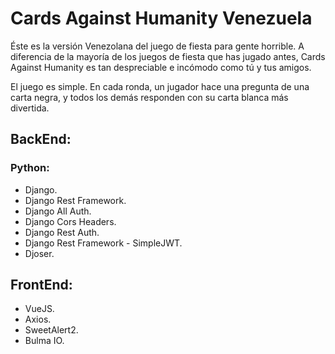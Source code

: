 # Cards Against Humanity Venezuela
Éste es la versión Venezolana del juego de fiesta para gente horrible. A diferencia de la mayoría de los juegos de fiesta que has jugado antes, Cards Against Humanity es tan despreciable e incómodo como tú y tus amigos.

El juego es simple. En cada ronda, un jugador hace una pregunta de una carta negra, y todos los demás responden con su carta blanca más divertida.

## BackEnd:
### Python:
* Django.
* Django Rest Framework.
* Django All Auth.
* Django Cors Headers.
* Django Rest Auth.
* Django Rest Framework - SimpleJWT.
* Djoser.

## FrontEnd:
* VueJS.
* Axios.
* SweetAlert2.
* Bulma IO.
